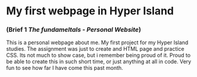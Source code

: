 # My first webpage in Hyper Island
### (Brief 1 *The fundameltals - Personal Website*)
This is a personal webpage about me. My first project for my Hyper Island studies. The assignment was just to create and HTML page and practice CSS. Its not much to show case, but i remember being proud of it. Proud to be able to create this in such short time, or just anything at all in code. Very fun to see how far I have come this past month.
